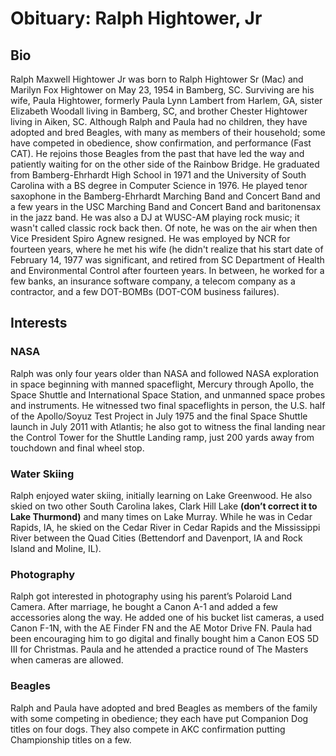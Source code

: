 # Obituary: Ralph Hightower, Jr
## Bio
Ralph Maxwell Hightower Jr was born to Ralph Hightower Sr (Mac) and Marilyn Fox Hightower on May 23, 1954 in Bamberg, SC. Surviving are his 
wife, Paula Hightower, formerly Paula Lynn Lambert from Harlem, GA, sister Elizabeth Woodall living in Bamberg, SC, and brother Chester Hightower living in Aiken,  SC.  Although Ralph and Paula had no children, they have adopted and bred Beagles, with many as members of their household; some have competed in obedience, show confirmation, and performance (Fast CAT). He rejoins those Beagles from the past that have led the way and patiently waiting for on the other side of the Rainbow Bridge. 
He graduated from Bamberg-Ehrhardt High School in 1971 and the University of South Carolina with a BS degree in Computer Science in 1976. 
He played tenor saxophone in the Bamberg-Ehrhardt Marching Band and Concert Band and a few years in the USC Marching Band and Concert Band and baritonensax in the jazz band. 
He was also a DJ at WUSC-AM playing rock music; it wasn't called classic rock back then. Of note, he was on the air when then Vice President Spiro Agnew resigned. 
He was employed by NCR for fourteen years, where he met his wife (he didn't realize that his start date of February 14, 1977 was significant,
and retired from SC Department of Health and Environmental Control after fourteen years. In between, he worked for a few banks, an insurance software company, a telecom company as a contractor, and a few DOT-BOMBs (DOT-COM business failures).
## Interests
### NASA
Ralph was only four years older than NASA and followed NASA exploration in space beginning with manned spaceflight, Mercury through Apollo, 
the Space Shuttle and International Space Station, and unmanned space probes and instruments. He witnessed two final spaceflights in person, 
the U.S. half of the Apollo/Soyuz Test Project in July 1975 and the final Space Shuttle launch in July 2011 with Atlantis; he also got to 
witness the final landing near the Control Tower for the Shuttle Landing ramp, just 200 yards away from touchdown and final wheel stop.
### Water Skiing 
Ralph enjoyed water skiing, initially learning on Lake Greenwood. He also skied on two other South Carolina lakes, Clark Hill Lake 
**(don’t correct it to Lake Thurmond)** and many times on Lake Murray. While he was in Cedar Rapids, IA, he skied on the Cedar River 
in Cedar Rapids and the Mississippi River between the Quad Cities (Bettendorf and Davenport, IA and Rock Island and Moline, IL).
### Photography 
Ralph got interested in photography using his parent’s Polaroid Land Camera. After marriage, he bought a Canon A-1 and added a few 
accessories along the way. He added one of his bucket list cameras, a used Canon F-1N, with the AE Finder FN and the AE Motor Drive FN. 
Paula had been encouraging him to go digital and finally bought him a Canon EOS 5D III for Christmas. Paula and he attended a practice 
round of The Masters when cameras are allowed. 
### Beagles
Ralph and Paula have adopted and bred Beagles as members of the family with some competing in obedience; they each have put Companion 
Dog titles on four dogs. They also compete in AKC confirmation putting Championship titles on a few.
